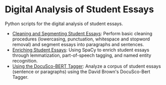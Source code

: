 # Digital Analysis of Student Essays
Python scripts for the digital analysis of student essays. 
* [Cleaning and Segmenting Student Essays](https://github.com/mkane968/Digital-Analysis-of-Student-Essays/blob/main/notebooks/Cleaning_and_Segmenting_Student_Essays.ipynb): Perform basic cleaning procedures (lowercasing, punctuation, whitespace and stopword removal) and segment essays into paragraphs and sentences.
* [Enriching Student Essays](https://github.com/mkane968/Digital-Analysis-of-Student-Essays/blob/main/notebooks/Enriching%20Student%20Essays.ipynb): Using SpaCy to enrich student essays through lemmatization, part-of-speech tagging, and named entity recognition.
* [Using the DocuSco-BERT Tagger](https://github.com/mkane968/Digital-Analysis-of-Student-Essays/blob/main/notebooks/Cleaning_Student_Essays.ipynb): Analyze a corpus of student essays (sentence or paragraphs) using the David Brown's DocuSco-Bert Tagger.

